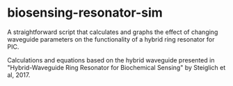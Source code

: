 # biosensing-resonator-sim
A straightforward script that calculates and graphs the effect of changing waveguide parameters on the functionality of a hybrid ring resonator for PIC.

Calculations and equations based on the hybrid waveguide presented in "Hybrid-Waveguide Ring Resonator for Biochemical Sensing" by Steiglich et al, 2017. 
